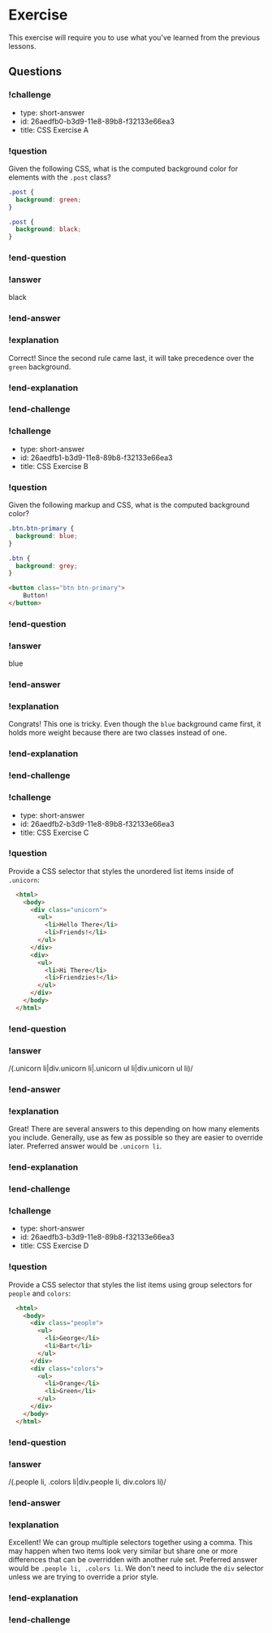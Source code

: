 # Exercise

This exercise will require you to use what you've learned from the previous lessons.

## Questions

<!-- Question -->

### !challenge

* type: short-answer
* id: 26aedfb0-b3d9-11e8-89b8-f32133e66ea3
* title: CSS Exercise A

### !question

Given the following CSS, what is the computed background color for elements with the `.post` class?

```css
.post {
  background: green;
}

.post {
  background: black;
}
```

### !end-question

### !answer

black

### !end-answer

### !explanation

Correct! Since the second rule came last, it will take precedence over the `green` background.

### !end-explanation

### !end-challenge

<!-- Question -->

### !challenge

* type: short-answer
* id: 26aedfb1-b3d9-11e8-89b8-f32133e66ea3
* title: CSS Exercise B

### !question

Given the following markup and CSS, what is the computed background color?

```css
.btn.btn-primary {
  background: blue;
}

.btn {
  background: grey;
}
```

```html
<button class="btn btn-primary">
    Button!
</button>
```

### !end-question

### !answer

blue

### !end-answer

### !explanation

Congrats! This one is tricky. Even though the `blue` background came first, it holds more weight because there are two classes instead of one.

### !end-explanation

### !end-challenge

<!-- Question -->

### !challenge

* type: short-answer
* id: 26aedfb2-b3d9-11e8-89b8-f32133e66ea3
* title: CSS Exercise C

### !question

Provide a CSS selector that styles the unordered list items inside of `.unicorn`:

```html
  <html>
    <body>
      <div class="unicorn">
        <ul>
          <li>Hello There</li>
          <li>Friends!</li>
        </ul>
      </div>
      <div>
        <ul>
          <li>Hi There</li>
          <li>Friendzies!</li>
        </ul>
      </div>
    </body>
  </html>
```

### !end-question

### !answer

/(\.unicorn li|div\.unicorn li|\.unicorn ul li|div\.unicorn ul li)/

### !end-answer

### !explanation

Great! There are several answers to this depending on how many elements you include. Generally, use as few as possible so they are easier to override later. Preferred answer would be `.unicorn li`.

### !end-explanation

### !end-challenge

<!-- Question -->

### !challenge

* type: short-answer
* id: 26aedfb3-b3d9-11e8-89b8-f32133e66ea3
* title: CSS Exercise D

### !question

Provide a CSS selector that styles the list items using group selectors for `people` and `colors`:

```html
  <html>
    <body>
      <div class="people">
        <ul>
          <li>George</li>
          <li>Bart</li>
        </ul>
      </div>
      <div class="colors">
        <ul>
          <li>Orange</li>
          <li>Green</li>
        </ul>
      </div>
    </body>
  </html>
```

### !end-question

### !answer

/(\.people li, \.colors li|div\.people li, div\.colors li)/

### !end-answer

### !explanation

Excellent! We can group multiple selectors together using a comma. This may happen when two items look very similar but share one or more differences that can be overridden with another rule set. Preferred answer would be `.people li, .colors li`. We don't need to include the `div` selector unless we are trying to override a prior style.

### !end-explanation

### !end-challenge
